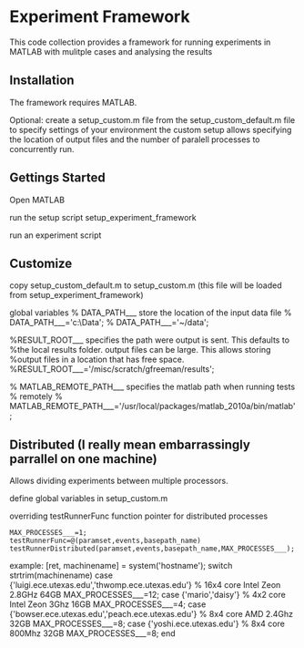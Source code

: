 Experiment Framework
====================================

This code collection provides a framework for running experiments in MATLAB with mulitple cases and analysing the results

Installation
------------

The framework requires MATLAB.  

Optional: create a setup_custom.m file from the setup_custom_default.m file to specify settings of your environment
the custom setup allows specifying the location of output files and the number of paralell processes to concurrently run.


Gettings Started
----------------

Open MATLAB

run the setup script
    setup_experiment_framework

run an experiment script


Customize
------------
copy setup_custom_default.m  to setup_custom.m  (this file will be loaded from setup_experiment_framework)

global variables
% DATA_PATH___ store the location of the input data file
% DATA_PATH___='c:\Data';
% DATA_PATH___='~/data';

%RESULT_ROOT___ specifies the path were output is sent.  This defaults to
%the local results folder.  output files can be large.  This allows storing
%output files in a location that has free space.
%RESULT_ROOT___='/misc/scratch/gfreeman/results';


% MATLAB_REMOTE_PATH___ specifies the matlab path when running tests
% remotely
% MATLAB_REMOTE_PATH___='/usr/local/packages/matlab_2010a/bin/matlab';

Distributed (I really mean embarrassingly parrallel on one machine)
------------

Allows dividing experiments between multiple processors.

define global variables in setup_custom.m 

overriding testRunnerFunc function pointer for distributed processes 

	MAX_PROCESSES___=1;
	testRunnerFunc=@(paramset,events,basepath_name) testRunnerDistributed(paramset,events,basepath_name,MAX_PROCESSES___);


example:
	[ret, machinename] = system('hostname');
	switch strtrim(machinename)
	case {'luigi.ece.utexas.edu','thwomp.ece.utexas.edu'} % 16x4 core Intel Zeon 2.8GHz 64GB
	   MAX_PROCESSES___=12;
	case {'mario','daisy'}  % 4x2 core Intel Zeon 3Ghz  16GB
	   MAX_PROCESSES___=4;
	case {'bowser.ece.utexas.edu','peach.ece.utexas.edu'}  % 8x4 core AMD 2.4Ghz  32GB
	   MAX_PROCESSES___=8;
	case {'yoshi.ece.utexas.edu'} % 8x4 core  800Mhz  32GB
	   MAX_PROCESSES___=8;
	end






